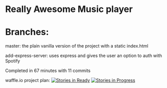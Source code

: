 # Really Awesome Music player

Branches:
=========
master: the plain vanilla version of the project with a static index.html

add-express-server: uses express and gives the user an option to auth with Spotify

Completed in 67 minutes with 11 commits

waffle.io project plan: [![Stories in Ready](https://badge.waffle.io/ericabell/itunes-music-player.svg?label=ready&title=Ready)](http://waffle.io/ericabell/itunes-music-player)
[![Stories in Progress](https://badge.waffle.io/ericabell/itunes-music-player.svg?label=In%20Progress&title=In%20Progress)](http://waffle.io/ericabell/itunes-music-player)
